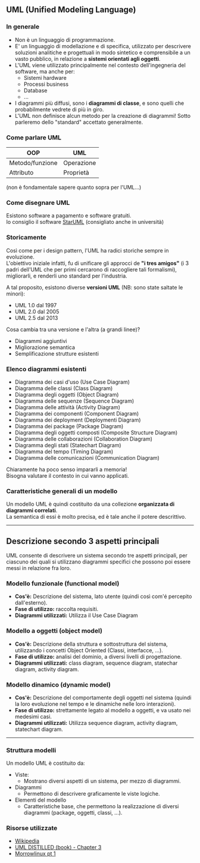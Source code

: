 ## UML (Unified Modeling Language)
### In generale
- Non è un linguaggio di programmazione.
- E' un linguaggio di modellazione e di specifica, utilizzato per descrivere soluzioni analitiche e
  progettuali in modo sintetico e comprensibile a un vasto pubblico, in relazione a **sistemi orientati agli oggetti**.
- L'UML viene utilizzato principalmente nel contesto dell'ingegneria del software, ma anche per:
    - Sistemi hardware
    - Processi business
    - Database
    - ...
- I diagrammi più diffusi, sono i **diagrammi di classe**, e sono quelli che probabilmente vedrete di più in giro.
- L'UML non definisce alcun metodo per la creazione di diagrammi! Sotto parleremo dello "standard" accettato generalmente.

### Come parlare UML

| OOP             | UML        |
|-----------------|------------|
| Metodo/funzione | Operazione |
| Attributo       | Proprietà  |

(non è fondamentale sapere quanto sopra per l'UML...)

### Come disegnare UML
Esistono software a pagamento e software gratuiti.\
Io consiglio il software [StarUML](https://staruml.io/download/) 
(consigliato anche in università)

### Storicamente
Così come per i design pattern, l'UML ha radici storiche sempre in evoluzione.\
L'obiettivo iniziale infatti, fu di unificare gli approcci de **"i tres amigos"**
(i 3 padri dell'UML che per primi cercarono di raccogliere tali formalismi), migliorarli, e renderli uno standard per l'industria.

A tal proposito, esistono diverse **versioni UML** (NB: sono state saltate le minori):
- UML 1.0 dal 1997
- UML 2.0 dal 2005
- UML 2.5 dal 2013

Cosa cambia tra una versione e l'altra (a grandi linee)?
- Diagrammi aggiuntivi
- Migliorazione semantica
- Semplificazione strutture esistenti

### Elenco diagrammi esistenti
- Diagramma dei casi d'uso (Use Case Diagram)
- Diagramma delle classi (Class Diagram)
- Diagramma degli oggetti (Object Diagram)
- Diagramma delle sequenze (Sequence Diagram)
- Diagramma delle attività (Activity Diagram)
- Diagramma dei componenti (Component Diagram)
- Diagramma dei deployment (Deploymenti Diagram)
- Diagramma dei package (Package Diagram)
- Diagramma degli oggetti composti (Composite Structure Diagram)
- Diagramma delle collaborazioni (Collaboration Diagram)
- Diagramma degli stati (Statechart Diagram)
- Diagramma del tempo (Timing Diagram)
- Diagramma delle comunicazioni (Communication Diagram)

Chiaramente ha poco senso impararli a memoria!\
Bisogna valutare il contesto in cui vanno applicati.

### Caratteristiche generali di un modello
Un modello UML è quindi costituito da una collezione **organizzata di diagrammi correlati**.\
La semantica di essi è molto precisa, ed è tale anche il potere descrittivo.
****
## Descrizione secondo 3 aspetti principali
UML consente di descrivere un sistema secondo tre aspetti principali, per ciascuno dei quali si utilizzano diagrammi specifici che possono poi essere messi in relazione fra loro.

### Modello funzionale (functional model)
- **Cos'è:** Descrizione del sistema, lato utente (quindi così com'é percepito dall'esterno).
- **Fase di utilizzo:** raccolta requisiti.
- **Diagrammi utilizzati:** Utilizza il Use Case Diagram
### Modello a oggetti (object model)
- **Cos'è:** Descrizione della struttura e sottostruttura del sistema, utilizzando i concetti Object Oriented (Classi, interfacce, ...).
- **Fase di utilizzo:** analisi del dominio, a diversi livelli di progettazione.
- **Diagrammi utilizzati:** class diagram, sequence diagram, statechar diagram, activity diagram.
### Modello dinamico (dynamic model)
- **Cos'è:** Descrizione del comportamente degli oggetti nel sistema (quindi la loro evoluzione nel tempo e le dinamiche nelle loro interazioni).
- **Fase di utilizzo:** strettamente legato al modello a oggetti, e va usato nei medesimi casi.
- **Diagrammi utilizzati:** Utilizza sequence diagram, activity diagram, statechart diagram.
****
### Struttura modelli
Un modello UML è costituito da:
- Viste:
  - Mostrano diversi aspetti di un sistema, per mezzo di diagrammi.
- Diagrammi
  - Permettono di descrivere graficamente le viste logiche.
- Elementi del modello
  - Caratteristiche base, che permettono la realizzazione di diversi diagrammi (package, oggetti, classi, ...).



### Risorse utilizzate
- [Wikipedia](https://it.wikipedia.org/wiki/Unified_Modeling_Language#Aspetti_della_modellazione)
- [UML DISTILLED (book) - Chapter 3](https://github.com/gcoronelc/PECI-Java-MAR-2015/blob/master/Recursos/UML%20Distilled%203rd%20Ed.pdf)
- [Morrowlinux pt 1](https://www.youtube.com/watch?v=drlRhXL0DD8&ab_channel=morrolinux)